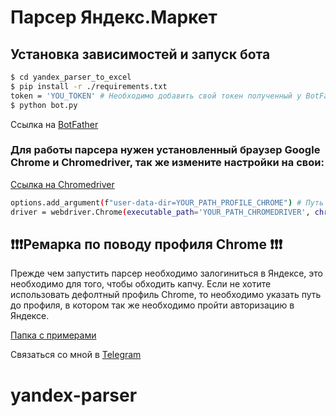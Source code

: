 # Парсер Яндекс.Маркет

## Установка зависимостей и запуск бота
```bash
$ cd yandex_parser_to_excel
$ pip install -r ./requirements.txt
token = 'YOU_TOKEN' # Необходимо добавить свой токен полученный у BotFather
$ python bot.py
```
Сcылка на [BotFather](https://t.me/BotFather)
### Для работы парсера нужен установленный браузер Google Chrome и Chromedriver, так же измените настройки на свои:
[Ссылка на Chromedriver](https://chromedriver.storage.googleapis.com/index.html)
```bash
options.add_argument(f"user-data-dir=YOUR_PATH_PROFILE_CHROME") # Путь до профиля можно найти введя в адресную строку Chrome - chrome://version/
driver = webdriver.Chrome(executable_path='YOUR_PATH_CHROMEDRIVER', chrome_options=options) # путь до chromedriver
```
## ❗❗❗Ремарка по поводу профиля Chrome ❗❗❗
Прежде чем запустить парсер необходимо залогиниться в Яндексе, это необходимо для того, чтобы обходить капчу. Если не хотите использовать дефолтный профиль Chrome, то необходимо указать путь до профиля, в котором так же необходимо пройти авторизацию в Яндексе.

[Папка с примерами](https://github.com/FalseHuman/yandex_parser_to_excel/tree/master/sample_files)

Связаться со мной в [Telegram](https://t.me/FalseHuman)
# yandex-parser
